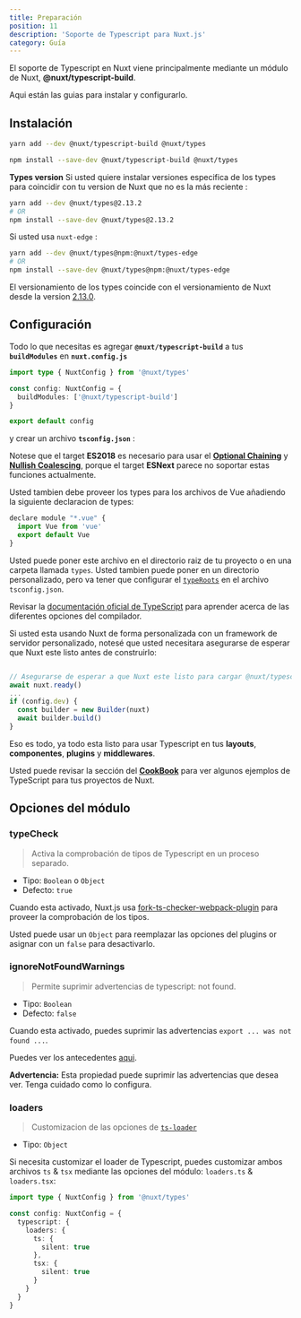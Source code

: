 ```yaml
---
title: Preparación
position: 11
description: 'Soporte de Typescript para Nuxt.js'
category: Guía
---
```


El soporte de Typescript en Nuxt viene principalmente mediante un módulo de Nuxt, **@nuxt/typescript-build**.

Aqui están las guias para instalar y configurarlo.

## Instalación

<code-group>
<code-block label="Yarn" active>

```sh
yarn add --dev @nuxt/typescript-build @nuxt/types
```

</code-block>
<code-block label="NPM">

```sh
npm install --save-dev @nuxt/typescript-build @nuxt/types
```

</code-block>
</code-group>

<alert type="info">

**Types version**
Si usted quiere instalar versiones especifica de los types para coincidir con tu version de Nuxt que no es la más reciente :

```sh
yarn add --dev @nuxt/types@2.13.2
# OR
npm install --save-dev @nuxt/types@2.13.2
```

Si usted usa `nuxt-edge` :
```sh
yarn add --dev @nuxt/types@npm:@nuxt/types-edge
# OR
npm install --save-dev @nuxt/types@npm:@nuxt/types-edge
```

El versionamiento de los types coincide con el versionamiento de Nuxt desde la version [2.13.0](https://github.com/nuxt/nuxt.js/releases/tag/v2.13.0).

</alert>

## Configuración

Todo lo que necesitas es agregar **`@nuxt/typescript-build`** a tus **`buildModules`** en **`nuxt.config.js`**

```ts {}[nuxt.config.ts]
import type { NuxtConfig } from '@nuxt/types'

const config: NuxtConfig = {
  buildModules: ['@nuxt/typescript-build']
}

export default config
```

y crear un archivo **`tsconfig.json`** :

<inject-code query="shared/tsconfig.json"></inject-code>

<alert type="info">

Notese que el target **ES2018** es necesario para usar el [**Optional Chaining**](https://www.typescriptlang.org/docs/handbook/release-notes/typescript-3-7.html#optional-chaining) y [**Nullish Coalescing**](https://www.typescriptlang.org/docs/handbook/release-notes/typescript-3-7.html#nullish-coalescing), porque el target **ESNext** parece no soportar estas funciones actualmente.

</alert>

Usted tambien debe proveer los types para los archivos de Vue añadiendo la siguiente declaracion de types:

```js {}[vue-shim.d.ts]
declare module "*.vue" {
  import Vue from 'vue'
  export default Vue
}
```

<alert type="info">

Usted puede poner este archivo en el directorio raiz de tu proyecto o en una carpeta llamada `types`. Usted tambien puede poner en un directorio personalizado, pero va tener que configurar el [`typeRoots`](https://www.typescriptlang.org/tsconfig#typeRoots) en el archivo `tsconfig.json`.

</alert>

<alert type="info">

Revisar la [documentación oficial de TypeScript](https://www.typescriptlang.org/tsconfig) para aprender acerca de las diferentes opciones del compilador.

</alert>

<alert type="warning">


Si usted esta usando Nuxt de forma personalizada con un framework de servidor personalizado, notesé que usted necesitara asegurarse de esperar que Nuxt este listo antes de construirlo:

```js

// Asegurarse de esperar a que Nuxt este listo para cargar @nuxt/typescript-build antes de proceder
await nuxt.ready()
...
if (config.dev) {
  const builder = new Builder(nuxt)
  await builder.build()
}
```

</alert>


Eso es todo, ya todo esta listo para usar Typescript en tus **layouts**, **componentes**, **plugins** y **middlewares**.

Usted puede revisar la sección del [**CookBook**](../cookbook/components/) para ver algunos ejemplos de TypeScript para tus proyectos de Nuxt.

## Opciones del módulo

### typeCheck

> Activa la comprobación de tipos de Typescript en un proceso separado.

- Tipo: `Boolean` o `Object`
- Defecto: `true`

Cuando esta activado, Nuxt.js usa [fork-ts-checker-webpack-plugin](https://github.com/TypeStrong/fork-ts-checker-webpack-plugin) para proveer la comprobación de los tipos.

Usted puede usar un `Object` para reemplazar las opciones del plugins or asignar con un `false` para desactivarlo.

### ignoreNotFoundWarnings

> Permite suprimir advertencias de typescript: not found.

- Tipo: `Boolean`
- Defecto: `false`

Cuando esta activado, puedes suprimir las advertencias  `export ... was not found ...`.

Puedes ver los antecedentes [aqui](https://github.com/TypeStrong/ts-loader/issues/653).

**Advertencia:** Esta propiedad puede suprimir las advertencias que desea ver. Tenga cuidado como lo configura.

### loaders

> Customizacion de las opciones de [`ts-loader`](https://github.com/TypeStrong/ts-loader#loader-options)

- Tipo: `Object`

Si necesita customizar el loader de Typescript, puedes customizar ambos archivos `ts` & `tsx` mediante las opciones del módulo: `loaders.ts` & `loaders.tsx`:

```ts {}[nuxt.config.ts]
import type { NuxtConfig } from '@nuxt/types'

const config: NuxtConfig = {
  typescript: {
    loaders: {
      ts: {
        silent: true
      },
      tsx: {
        silent: true
      }
    }
  }
}
```
